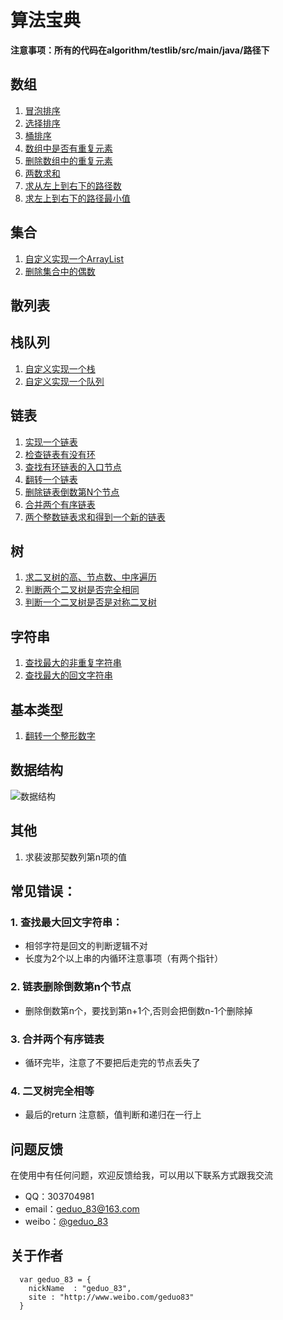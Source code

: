 # 算法宝典
**注意事项：所有的代码在algorithm/testlib/src/main/java/路径下**
## 数组
1. [冒泡排序](https://github.com/geduo83/algorithm/blob/master/testlib/src/main/java/A%E6%95%B0%E7%BB%84/A001%E5%86%92%E6%B3%A1%E6%8E%92%E5%BA%8F/MainAlgorithm.java)
2. [选择排序](https://github.com/geduo83/algorithm/blob/master/testlib/src/main/java/A%E6%95%B0%E7%BB%84/A002%E9%80%89%E6%8B%A9%E6%8E%92%E5%BA%8F/MainAlgorithm.java)
3. [桶排序](https://github.com/geduo83/algorithm/blob/master/testlib/src/main/java/A%E6%95%B0%E7%BB%84/A003%E6%A1%B6%E6%8E%92%E5%BA%8F/MainAlgorithm.java)
4. [数组中是否有重复元素](https://github.com/geduo83/algorithm/blob/master/testlib/src/main/java/A%E6%95%B0%E7%BB%84/A004%E6%95%B0%E7%BB%84%E6%98%AF%E5%90%A6%E6%9C%89%E9%87%8D%E5%A4%8D%E5%85%83%E7%B4%A0/MainAlgorithm.java)
5. [删除数组中的重复元素](https://github.com/geduo83/algorithm/blob/master/testlib/src/main/java/A%E6%95%B0%E7%BB%84/A005%E5%88%A0%E9%99%A4%E6%95%B0%E7%BB%84%E9%87%8D%E5%A4%8D%E5%85%83%E7%B4%A0/MainAgorithm.java)
6. [两数求和](https://github.com/geduo83/algorithm/blob/master/testlib/src/main/java/A%E6%95%B0%E7%BB%84/A006%E4%B8%A4%E6%95%B0%E6%B1%82%E5%92%8C/MainAlgorithm.java)
7. [求从左上到右下的路径数](https://github.com/geduo83/algorithm/blob/master/testlib/src/main/java/A%E6%95%B0%E7%BB%84/A007%E5%B7%A6%E4%B8%8A%E5%88%B0%E5%8F%B3%E4%B8%8B%E8%B7%AF%E5%BE%84%E6%95%B0/MainAlgorithm.java)
8. [求左上到右下的路径最小值](https://github.com/geduo83/algorithm/tree/master/testlib/src/main/java/A%E6%95%B0%E7%BB%84/A008%E5%B7%A6%E4%B8%8A%E5%88%B0%E5%8F%B3%E4%B8%8B%E8%B7%AF%E5%BE%84%E4%B8%AD%E7%9A%84%E6%9C%80%E5%B0%8F%E5%80%BC)
## 集合
1. [自定义实现一个ArrayList](https://github.com/geduo83/algorithm/blob/master/testlib/src/main/java/B%E9%9B%86%E5%90%88/A001%E8%87%AA%E5%AE%9A%E4%B9%89%E5%AE%9E%E7%8E%B0%E4%B8%80%E4%B8%AAArrayList/MyArrayList.java)
2. [删除集合中的偶数](https://github.com/geduo83/algorithm/blob/master/testlib/src/main/java/B%E9%9B%86%E5%90%88/A002%E5%88%A0%E9%99%A4%E9%9B%86%E5%90%88%E4%B8%AD%E7%9A%84%E5%81%B6%E6%95%B0/MainAlgorithm.java)
## 散列表
## 栈队列
1. [自定义实现一个栈](https://github.com/geduo83/algorithm/blob/master/testlib/src/main/java/D%E6%A0%88%E9%98%9F%E5%88%97/A001%E7%94%A8%E6%95%B0%E7%BB%84%E5%AE%9E%E7%8E%B0%E4%B8%80%E4%B8%AA%E6%A0%88/MyStack.java)
2. [自定义实现一个队列](https://github.com/geduo83/algorithm/blob/master/testlib/src/main/java/D%E6%A0%88%E9%98%9F%E5%88%97/A002%E7%94%A8%E6%95%B0%E7%BB%84%E5%AE%9E%E7%8E%B0%E4%B8%80%E4%B8%AA%E9%98%9F%E5%88%97/MyQueue.java)
## 链表
1. [实现一个链表](https://github.com/geduo83/algorithm/tree/master/testlib/src/main/java/E%E9%93%BE%E8%A1%A8/A001%E5%AE%9E%E7%8E%B0%E4%B8%80%E4%B8%AA%E9%93%BE%E8%A1%A8)
2. [检查链表有没有环](https://github.com/geduo83/algorithm/blob/master/testlib/src/main/java/E%E9%93%BE%E8%A1%A8/A002%E6%A3%80%E6%9F%A5%E9%93%BE%E8%A1%A8%E6%9C%89%E6%B2%A1%E6%9C%89%E7%8E%AF/MainAgorithm.java)
3. [查找有环链表的入口节点](https://github.com/geduo83/algorithm/blob/master/testlib/src/main/java/E%E9%93%BE%E8%A1%A8/A003%E6%9F%A5%E6%89%BE%E6%9C%89%E7%8E%AF%E9%93%BE%E8%A1%A8%E7%9A%84%E5%85%A5%E5%8F%A3%E8%8A%82%E7%82%B9/MainAgorithm.java)
4. [翻转一个链表](https://github.com/geduo83/algorithm/blob/master/testlib/src/main/java/E%E9%93%BE%E8%A1%A8/A004%E7%BF%BB%E8%BD%AC%E4%B8%80%E4%B8%AA%E9%93%BE%E8%A1%A8/MainAlgorithm.java)
5. [删除链表倒数第N个节点](https://github.com/geduo83/algorithm/blob/master/testlib/src/main/java/E%E9%93%BE%E8%A1%A8/A005%E5%88%A0%E9%99%A4%E9%93%BE%E8%A1%A8%E4%B8%AD%E7%9A%84%E5%80%92%E6%95%B0%E7%AC%ACN%E4%B8%AA%E8%8A%82%E7%82%B9/MainAlgorithm.java)
6. [合并两个有序链表](https://github.com/geduo83/algorithm/blob/master/testlib/src/main/java/E%E9%93%BE%E8%A1%A8/A006%E5%90%88%E5%B9%B6%E4%B8%A4%E4%B8%AA%E6%8E%92%E5%A5%BD%E5%BA%8F%E7%9A%84%E9%93%BE%E8%A1%A8/MainAlgorithm.java)
7. [两个整数链表求和得到一个新的链表](https://github.com/mxdldev/java-data-algorithm/blob/master/testlib/src/main/java/E%E9%93%BE%E8%A1%A8/A007%E4%B8%A4%E4%B8%AA%E6%95%B4%E6%95%B0%E9%93%BE%E8%A1%A8%E6%B1%82%E5%92%8C%E5%BE%97%E5%88%B0%E4%B8%80%E4%B8%AA%E6%96%B0%E7%9A%84%E9%93%BE%E8%A1%A8/MainAlgorithm.java)

## 树
1. [求二叉树的高、节点数、中序遍历](https://github.com/geduo83/algorithm/blob/master/testlib/src/main/java/F%E6%A0%91/A001%E6%B1%82%E4%BA%8C%E5%8F%89%E6%A0%91%E7%9A%84%E9%AB%98%E8%8A%82%E7%82%B9%E6%95%B0%E4%B8%AD%E5%BA%8F%E9%81%8D%E5%8E%86/MainAlgorithm.java)
2. [判断两个二叉树是否完全相同](https://github.com/geduo83/algorithm/blob/master/testlib/src/main/java/F%E6%A0%91/A002%E5%88%A4%E6%96%AD%E4%B8%A4%E9%A2%97%E4%BA%8C%E5%8F%89%E6%A0%91%E6%98%AF%E5%90%A6%E5%AE%8C%E5%85%A8%E7%9B%B8%E5%90%8C/MainAlgorithm.java)
3. [判断一个二叉树是否是对称二叉树](https://github.com/geduo83/algorithm/blob/master/testlib/src/main/java/F%E6%A0%91/A003%E5%88%A4%E6%96%AD%E4%B8%80%E4%B8%AA%E4%BA%8C%E5%8F%89%E6%A0%91%E6%98%AF%E5%90%A6%E6%98%AF%E5%AF%B9%E7%A7%B0%E4%BA%8C%E5%8F%89%E6%A0%91/MainAlgorithm.java)
## 字符串
1. [查找最大的非重复字符串](https://github.com/geduo83/algorithm/blob/master/testlib/src/main/java/G%E5%AD%97%E7%AC%A6%E4%B8%B2/A001%E6%9F%A5%E6%89%BE%E6%9C%80%E5%A4%A7%E7%9A%84%E9%9D%9E%E9%87%8D%E5%A4%8D%E5%AD%97%E7%AC%A6%E4%B8%B2/MainAlgorithm.java)
1. [查找最大的回文字符串](https://github.com/geduo83/algorithm/blob/master/testlib/src/main/java/G%E5%AD%97%E7%AC%A6%E4%B8%B2/A002%E6%9F%A5%E6%89%BE%E6%9C%80%E5%A4%A7%E7%9A%84%E5%9B%9E%E6%96%87%E5%AD%90%E4%B8%B2/MainAlgorithm.java)
## 基本类型
1. [翻转一个整形数字](https://github.com/geduo83/algorithm/blob/master/testlib/src/main/java/H%E5%9F%BA%E6%9C%AC%E7%B1%BB%E5%9E%8B/A001%E7%BF%BB%E8%BD%AC%E4%B8%80%E4%B8%AA%E6%95%B4%E6%95%B0/MainAlgorithm.java)
## 数据结构
![数据结构](https://github.com/geduo83/algorithm/blob/master/app/src/main/res/drawable/data_structs.jpeg)
## 其他
1. 求裴波那契数列第n项的值
## 常见错误：
### 1. 查找最大回文字符串：
* 相邻字符是回文的判断逻辑不对
* 长度为2个以上串的内循环注意事项（有两个指针）

### 2. 链表删除倒数第n个节点
* 删除倒数第n个，要找到第n+1个,否则会把倒数n-1个删除掉

### 3. 合并两个有序链表
* 循环完毕，注意了不要把后走完的节点丢失了

### 4. 二叉树完全相等
* 最后的return 注意额，值判断和递归在一行上  

## 问题反馈
在使用中有任何问题，欢迎反馈给我，可以用以下联系方式跟我交流
* QQ：303704981
* email：geduo_83@163.com
* weibo：[@geduo_83](http://www.weibo.com/geduo83)

## 关于作者
```
  var geduo_83 = {
    nickName  : "geduo_83",
    site : "http://www.weibo.com/geduo83"
  }
```
